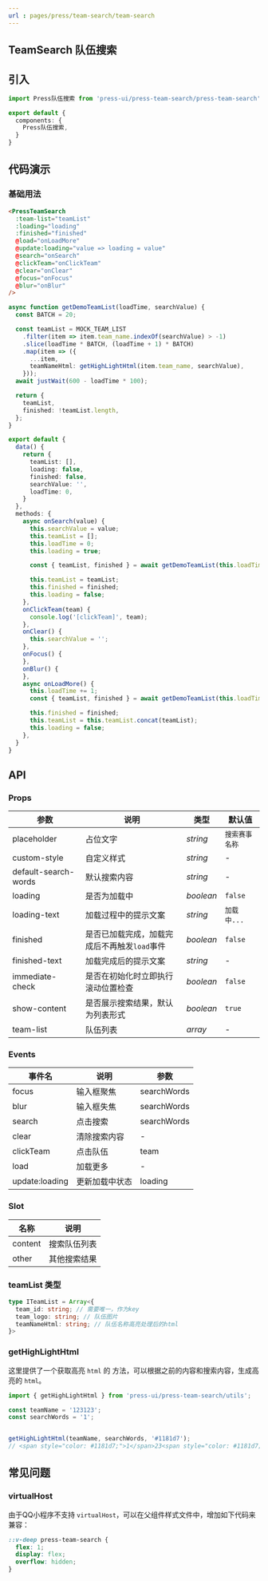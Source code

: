 ```yaml
---
url : pages/press/team-search/team-search
---
```


## TeamSearch 队伍搜索


## 引入

```ts
import Press队伍搜索 from 'press-ui/press-team-search/press-team-search';

export default {
  components: {
    Press队伍搜索,
  }
}
```

## 代码演示

### 基础用法


```html
<PressTeamSearch
  :team-list="teamList"
  :loading="loading"
  :finished="finished"
  @load="onLoadMore"
  @update:loading="value => loading = value"
  @search="onSearch"
  @clickTeam="onClickTeam"
  @clear="onClear"
  @focus="onFocus"
  @blur="onBlur"
/>
```

```ts
async function getDemoTeamList(loadTime, searchValue) {
  const BATCH = 20;

  const teamList = MOCK_TEAM_LIST
    .filter(item => item.team_name.indexOf(searchValue) > -1)
    .slice(loadTime * BATCH, (loadTime + 1) * BATCH)
    .map(item => ({
      ...item,
      teamNameHtml: getHighLightHtml(item.team_name, searchValue),
    }));
  await justWait(600 - loadTime * 100);

  return {
    teamList,
    finished: !teamList.length,
  };
}

export default {
  data() {
    return {
      teamList: [],
      loading: false,
      finished: false,
      searchValue: '',
      loadTime: 0,
    }
  },
  methods: {
    async onSearch(value) {
      this.searchValue = value;
      this.teamList = [];
      this.loadTime = 0;
      this.loading = true;

      const { teamList, finished } = await getDemoTeamList(this.loadTime, value);

      this.teamList = teamList;
      this.finished = finished;
      this.loading = false;
    },
    onClickTeam(team) {
      console.log('[clickTeam]', team);
    },
    onClear() {
      this.searchValue = '';
    },
    onFocus() {
    },
    onBlur() {
    },
    async onLoadMore() {
      this.loadTime += 1;
      const { teamList, finished } = await getDemoTeamList(this.loadTime, this.searchValue);

      this.finished = finished;
      this.teamList = this.teamList.concat(teamList);
      this.loading = false;
    },
  }
}
```


## API

### Props

| 参数                 | 说明                                         | 类型      | 默认值         |
| -------------------- | -------------------------------------------- | --------- | -------------- |
| placeholder          | 占位文字                                     | _string_  | `搜索赛事名称` |
| custom-style         | 自定义样式                                   | _string_  | -              |
| default-search-words | 默认搜索内容                                 | _string_  | -              |
| loading              | 是否为加载中                                 | _boolean_ | `false`        |
| loading-text         | 加载过程中的提示文案                         | _string_  | `加载中...`    |
| finished             | 是否已加载完成，加载完成后不再触发`load`事件 | _boolean_ | `false`        |
| finished-text        | 加载完成后的提示文案                         | _string_  | -              |
| immediate-check      | 是否在初始化时立即执行滚动位置检查           | _boolean_ | `false`        |
| show-content         | 是否展示搜索结果，默认为列表形式             | _boolean_ | `true`         |
| team-list            | 队伍列表                                     | _array_   | -              |



### Events

| 事件名         | 说明           | 参数        |
| -------------- | -------------- | ----------- |
| focus          | 输入框聚焦     | searchWords |
| blur           | 输入框失焦     | searchWords |
| search         | 点击搜索       | searchWords |
| clear          | 清除搜索内容   | -           |
| clickTeam      | 点击队伍       | team        |
| load           | 加载更多       | -           |
| update:loading | 更新加载中状态 | loading     |

### Slot

| 名称    | 说明         |
| ------- | ------------ |
| content | 搜索队伍列表 |
| other   | 其他搜索结果 |



### teamList 类型

```ts
type ITeamList = Array<{
  team_id: string; // 需要唯一，作为key
  team_logo: string; // 队伍图片
  teamNameHtml: string; // 队伍名称高亮处理后的html
}>
```


### getHighLightHtml

这里提供了一个获取高亮 `html` 的 方法，可以根据之前的内容和搜索内容，生成高亮的 `html`。

```ts
import { getHighLightHtml } from 'press-ui/press-team-search/utils';

const teamName = '123123';
const searchWords = '1';


getHighLightHtml(teamName, searchWords, '#1181d7');
// <span style="color: #1181d7;">1</span>23<span style="color: #1181d7;">1</span>23
```


## 常见问题

### virtualHost

由于QQ小程序不支持 `virtualHost`，可以在父组件样式文件中，增加如下代码来兼容：

```scss
::v-deep press-team-search {
  flex: 1;
  display: flex;
  overflow: hidden;
}
```

